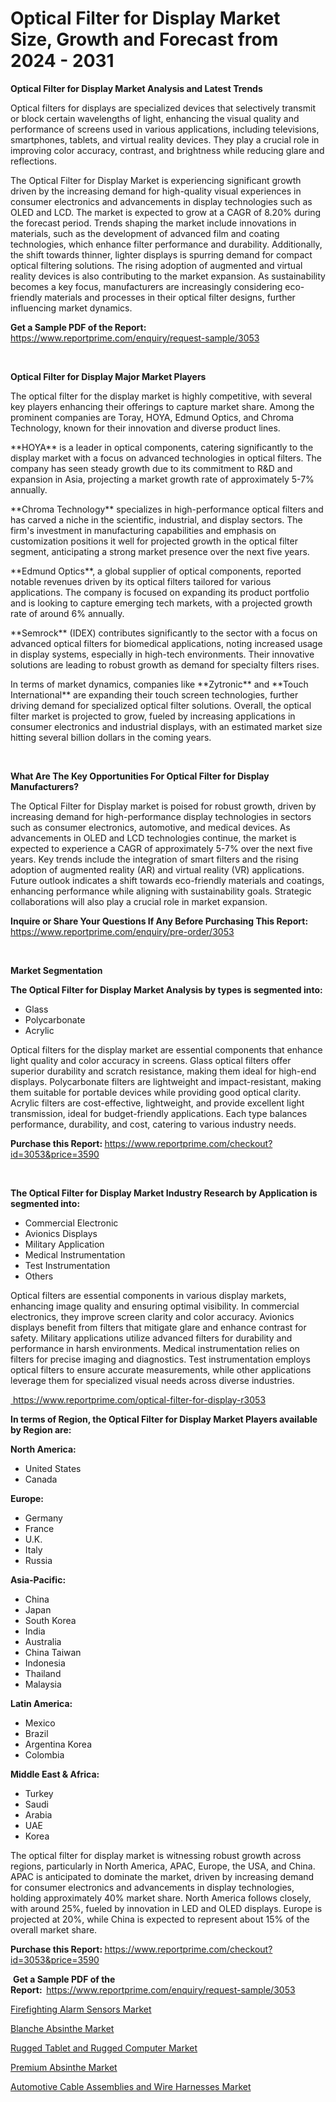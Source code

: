 <p><h1>Optical Filter for Display Market Size, Growth and Forecast from 2024 - 2031</h1></p><p><strong>Optical Filter for Display Market Analysis and Latest Trends</strong></p>
<p><p>Optical filters for displays are specialized devices that selectively transmit or block certain wavelengths of light, enhancing the visual quality and performance of screens used in various applications, including televisions, smartphones, tablets, and virtual reality devices. They play a crucial role in improving color accuracy, contrast, and brightness while reducing glare and reflections.</p><p>The Optical Filter for Display Market is experiencing significant growth driven by the increasing demand for high-quality visual experiences in consumer electronics and advancements in display technologies such as OLED and LCD. The market is expected to grow at a CAGR of 8.20% during the forecast period. Trends shaping the market include innovations in materials, such as the development of advanced film and coating technologies, which enhance filter performance and durability. Additionally, the shift towards thinner, lighter displays is spurring demand for compact optical filtering solutions. The rising adoption of augmented and virtual reality devices is also contributing to the market expansion. As sustainability becomes a key focus, manufacturers are increasingly considering eco-friendly materials and processes in their optical filter designs, further influencing market dynamics.</p></p>
<p><strong>Get a Sample PDF of the Report:&nbsp;</strong> <a href="https://www.reportprime.com/enquiry/request-sample/3053">https://www.reportprime.com/enquiry/request-sample/3053</a></p>
<p>&nbsp;</p>
<p><strong>Optical Filter for Display Major Market Players</strong></p>
<p><p>The optical filter for the display market is highly competitive, with several key players enhancing their offerings to capture market share. Among the prominent companies are Toray, HOYA, Edmund Optics, and Chroma Technology, known for their innovation and diverse product lines.</p><p>**HOYA** is a leader in optical components, catering significantly to the display market with a focus on advanced technologies in optical filters. The company has seen steady growth due to its commitment to R&D and expansion in Asia, projecting a market growth rate of approximately 5-7% annually.</p><p>**Chroma Technology** specializes in high-performance optical filters and has carved a niche in the scientific, industrial, and display sectors. The firm's investment in manufacturing capabilities and emphasis on customization positions it well for projected growth in the optical filter segment, anticipating a strong market presence over the next five years.</p><p>**Edmund Optics**, a global supplier of optical components, reported notable revenues driven by its optical filters tailored for various applications. The company is focused on expanding its product portfolio and is looking to capture emerging tech markets, with a projected growth rate of around 6% annually.</p><p>**Semrock** (IDEX) contributes significantly to the sector with a focus on advanced optical filters for biomedical applications, noting increased usage in display systems, especially in high-tech environments. Their innovative solutions are leading to robust growth as demand for specialty filters rises.</p><p>In terms of market dynamics, companies like **Zytronic** and **Touch International** are expanding their touch screen technologies, further driving demand for specialized optical filter solutions. Overall, the optical filter market is projected to grow, fueled by increasing applications in consumer electronics and industrial displays, with an estimated market size hitting several billion dollars in the coming years.</p></p>
<p>&nbsp;</p>
<p><strong>What Are The Key Opportunities For Optical Filter for Display Manufacturers?</strong></p>
<p><p>The Optical Filter for Display market is poised for robust growth, driven by increasing demand for high-performance display technologies in sectors such as consumer electronics, automotive, and medical devices. As advancements in OLED and LCD technologies continue, the market is expected to experience a CAGR of approximately 5-7% over the next five years. Key trends include the integration of smart filters and the rising adoption of augmented reality (AR) and virtual reality (VR) applications. Future outlook indicates a shift towards eco-friendly materials and coatings, enhancing performance while aligning with sustainability goals. Strategic collaborations will also play a crucial role in market expansion.</p></p>
<p><strong>Inquire or Share Your Questions If Any Before Purchasing This Report:</strong> <a href="https://www.reportprime.com/enquiry/pre-order/3053">https://www.reportprime.com/enquiry/pre-order/3053</a></p>
<p>&nbsp;</p>
<p><strong>Market Segmentation</strong></p>
<p><strong>The Optical Filter for Display Market Analysis by types is segmented into:</strong></p>
<p><ul><li>Glass</li><li>Polycarbonate</li><li>Acrylic</li></ul></p>
<p><p>Optical filters for the display market are essential components that enhance light quality and color accuracy in screens. Glass optical filters offer superior durability and scratch resistance, making them ideal for high-end displays. Polycarbonate filters are lightweight and impact-resistant, making them suitable for portable devices while providing good optical clarity. Acrylic filters are cost-effective, lightweight, and provide excellent light transmission, ideal for budget-friendly applications. Each type balances performance, durability, and cost, catering to various industry needs.</p></p>
<p><strong>Purchase this Report:&nbsp;</strong><a href="https://www.reportprime.com/checkout?id=3053&price=3590">https://www.reportprime.com/checkout?id=3053&price=3590</a></p>
<p>&nbsp;</p>
<p><strong>The Optical Filter for Display Market Industry Research by Application is segmented into:</strong></p>
<p><ul><li>Commercial Electronic</li><li>Avionics Displays</li><li>Military Application</li><li>Medical Instrumentation</li><li>Test Instrumentation</li><li>Others</li></ul></p>
<p><p>Optical filters are essential components in various display markets, enhancing image quality and ensuring optimal visibility. In commercial electronics, they improve screen clarity and color accuracy. Avionics displays benefit from filters that mitigate glare and enhance contrast for safety. Military applications utilize advanced filters for durability and performance in harsh environments. Medical instrumentation relies on filters for precise imaging and diagnostics. Test instrumentation employs optical filters to ensure accurate measurements, while other applications leverage them for specialized visual needs across diverse industries.</p></p>
<p><a href="https://www.reportprime.com/optical-filter-for-display-r3053">&nbsp;https://www.reportprime.com/optical-filter-for-display-r3053</a></p>
<p><strong>In terms of Region, the Optical Filter for Display Market Players available by Region are:</strong></p>
<p>
    <p> <strong> North America: </strong>
        <ul>
            <li>United States</li>
            <li>Canada</li>
        </ul>
        </p> 
    <p> <strong> Europe: </strong>
        <ul>
            <li>Germany</li>
            <li>France</li>
            <li>U.K.</li>
            <li>Italy</li>
            <li>Russia</li>
        </ul>
        </p> 
    <p> <strong> Asia-Pacific: </strong>
        <ul>
            <li>China</li>
            <li>Japan</li>
            <li>South Korea</li>
            <li>India</li>
            <li>Australia</li>
            <li>China Taiwan</li>
            <li>Indonesia</li>
            <li>Thailand</li>
            <li>Malaysia</li>
        </ul>
        </p> 
    <p> <strong> Latin America: </strong>
        <ul>
            <li>Mexico</li>
            <li>Brazil</li>
            <li>Argentina Korea</li>
            <li>Colombia</li>
        </ul>
        </p> 
    <p> <strong> Middle East & Africa: </strong>
        <ul>
            <li>Turkey</li>
            <li>Saudi</li>
            <li>Arabia</li>
            <li>UAE</li>
            <li>Korea</li>
        </ul>
    </p>
    </p>
<p><p>The optical filter for display market is witnessing robust growth across regions, particularly in North America, APAC, Europe, the USA, and China. APAC is anticipated to dominate the market, driven by increasing demand for consumer electronics and advancements in display technologies, holding approximately 40% market share. North America follows closely, with around 25%, fueled by innovation in LED and OLED displays. Europe is projected at 20%, while China is expected to represent about 15% of the overall market share.</p></p>
<p><strong>Purchase this Report: </strong><a href="https://www.reportprime.com/checkout?id=3053&price=3590">https://www.reportprime.com/checkout?id=3053&price=3590</a></p>
<p>&nbsp;<strong>Get a Sample PDF of the Report:&nbsp;&nbsp;</strong><a href="https://www.reportprime.com/enquiry/request-sample/3053">https://www.reportprime.com/enquiry/request-sample/3053</a></p>
<p><strong></strong></p>
<p><p><a href="https://github.com/FlorianWolf90/Market-Research-Report-List-1/blob/main/firefighting-alarm-sensors-market.md">Firefighting Alarm Sensors Market</a></p><p><a href="https://www.linkedin.com/pulse/insights-blanche-absinthe-market-players-size-geographical-regions-0zztf?trackingId=ROifJLkHSCaOkl4xsYY82g%3D%3D">Blanche Absinthe Market</a></p><p><a href="https://issuu.com/reportprime-2/docs/rugged-tablet-and-rugged-computer-m_bf9a1e9e4c4688">Rugged Tablet and Rugged Computer Market</a></p><p><a href="https://www.linkedin.com/pulse/premium-absinthe-market-size-growth-industry-analysis-segmentation-4a9nf?trackingId=FuIOY4ZiQRiR0Ori26BVuQ%3D%3D">Premium Absinthe Market</a></p><p><a href="https://issuu.com/reportprime-2/docs/automotive-cable-assemblies-and-wir_7f0493cdd4f560">Automotive Cable Assemblies and Wire Harnesses Market</a></p></p>